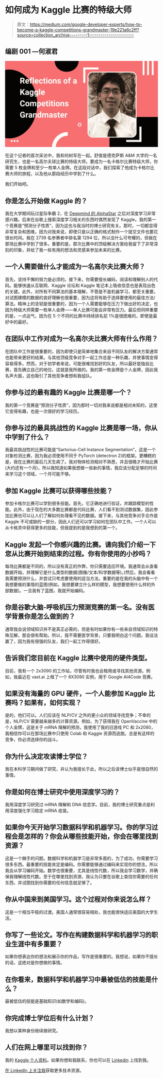 # 如何成为 Kaggle 比赛的特级大师

> 原文：<https://medium.com/google-developer-experts/how-to-become-a-kaggle-competitions-grandmaster-19e221a6c2ff?source=collection_archive---------1----------------------->

## 编剧 001 —何淑君

![](img/39fb08cd105477d1f134cfec0ab40646.png)

在这个记者的首次采访中，我和何树军在一起。舒俊是德克萨斯 A&M 大学的一名研究生，也是一名高尔夫球比赛的特级大师。要成为一名卡格尔比赛特级大师，你需要 5 枚金牌和至少一枚单人金牌。在这段对话中，我们探索了他成为卡格尔比赛大师的旅程，以及他从那段经历中学到了什么。

我们开始吧。

## 你是怎么开始做 Kaggle 的？

我在大学期间玩过星际争霸 2，在 [Deepmind 的 AlphaStar](https://www.deepmind.com/blog/alphastar-mastering-the-real-time-strategy-game-starcraft-ii) 之后对深度学习非常感兴趣。后来在谷歌上搜索深度学习相关的东西时偶然发现了 Kaggle。我的第一个竞赛是“预测分子性质”，因为这也与我当时的博士研究有关。那时，一切都显得非常复杂和困难，因为对我来说，即使只是以正确的格式制作一个提交文件也要花很长时间。我在 2739 名参赛者中排名第 1294 位，所以没什么可夸耀的，但我在那场比赛中学到了很多。重要的是，那次比赛中的顶级解决方案给我留下了非常深刻的印象，并给了我一些有用的想法和灵感来参加未来的比赛。

## 一个人需要做什么才能成为一名高尔夫比赛大师？

首先，坚持不懈的努力是必须的。接下来，你需要擅长编码，阅读和理解别人的代码。能够快速从互联网、Kaggle 论坛和 Kaggle 笔记本上吸收信息也是表现出色的关键。此外，对所有不同算法的基本理解，不管是不是机器学习，都至关重要。对试图建模的数据的良好理解也很重要，因为这将有助于选择要使用的最佳方法/算法。精神上的坚韧是很重要的，因为一个人需要能够在压力下做出好的决定，也因为特级大师需要一枚单人金牌——单人比赛可能会非常有压力。最后但同样重要的是，一点运气，因为在 5 个不同的比赛中持续排名前 1%是很困难的，即使是最好中的最好。

## 在团队中工作对成为一名高尔夫比赛大师有什么作用？

在团队中工作是很重要的，因为即使只是简单地集合来自不同队友的解决方案通常也能带来更好的结果。与其他顶级竞争对手一起工作总是一种乐趣，并使事情变得容易得多。然而，对于初学者来说，可能很难找到好的队友，所以最好是独自比赛，首先确立自己的地位，这就是我所做的。我的第一枚金牌是个人金牌，因此我名声大振，这也吸引了其他竞争者想和我组队。

## 你参与过的最有趣的 Kaggle 比赛是哪一个？

我的第一个竞赛是“预测分子性质”，因为那时一切对我来说都是相对未知的，这使它变得有趣，也是一次很好的学习经历。

## 你参与过的最具挑战性的 Kaggle 比赛是哪一场，你从中学到了什么？

我最具挑战性的比赛可能是“Sartorius-Cell Instance Segmentation”，这是一个对象检测比赛，因为我必须使用不同于 PyTorch (detectron 2)的框架。更糟糕的是，我在比赛的最后几天生病了。我对物体检测相对不熟悉，并且很晚才开始比赛(大约还有一个月)，所以我知道如果我想做一些新的事情，我应该分配足够的时间来学习这个领域，一个月可能不够。

## 参加 Kaggle 比赛可以获得哪些技能？

参加卡格尔比赛可以学到很多技能。首先，它正确地进行验证，并跟踪模型的性能。此外，由于现在的大多数比赛都是代码比赛，人们看不到测试数据集，因此参加比赛也可以让人们了解如何处理看不见的数据。接下来，与其他竞争对手合作是 Kaggle 不可或缺的一部分，因此人们还可以学习如何在团队中工作。一个人可以从卡格灵中获得更多的技能，但我提到的是我想到的第一个。

## Kaggle 发起一个你感兴趣的比赛。请向我们介绍一下您从比赛开始到结束的过程。你有你使用的小抄吗？

每场比赛都是不同的，所以没有真正的作弊，你只需要适应环境。我通常会从查看数据开始，并理解它是什么类型的数据(图像/文本/科学数据等)。)然后，我会看看我需要预测什么，并尝试只考虑要使用的适当方法。重要的是在我的头脑中有一个我想要做的事情的蓝图(例如，我想要建立什么样的模型，我想要使用什么样的外部数据)。一旦我有了蓝图，我就开始编码。

## 你是谷歌大脑-呼吸机压力预测竞赛的第一名。没有医学背景你是怎么做到的？

通常我会说领域知识并不是真正必需的，但是有时如果你有一些来自领域知识的特殊见解，那会很有帮助。所以，我不需要医学背景，只要我明白这个问题。我设法赢了，因为我有很强的队友，我们一起工作得很好。

## 告诉我们您目前在 Kaggle 比赛中使用的硬件类型。

目前，我有一个 2x3090 的工作站，尽管有时我也会租用或寻找其他资源。例如，我最近在 vast.ai 上租了一个 8X3090 实例，用于 Google AI4Code 竞赛。

## 如果没有海量的 GPU 硬件，一个人能参加 Kaggle 比赛吗？如果有，如何实现？

是的，他们可以。人们应该在 NLP/CV 之外的更小众的领域寻找竞争；不幸的是，NLP/CV 需要越来越多的计算资源。例如，为了获得我在 OpenVaccine 中的个人金牌，这是关于 mRNA 降解的预测，我使用了我的旧游戏 PC 和 2x2080，我相信你可以在那场比赛中只使用 Colab 和 Kaggle 资源而逃脱。总是有这样的竞争，你必须选择你的战斗。

## 你为什么决定攻读博士学位？

我在本科学习期间做了研究，并认为我擅长于此，所以之后读博士似乎是很自然的事情。

## 你是如何在博士研究中使用深度学习的？

我用深度学习研究过 mRNA 降解和 DNA 信息学。目前，我的博士研究重点是利用深度强化学习稳定 mRNA 疫苗。

## 如果你今天开始学习数据科学和机器学习。你的学习过程会是怎样的？你会从哪些技能开始，你会在哪里找到资源？

这是一个棘手的问题。数据科学和机器学习是非常多面的，为了成功，你需要学习很多东西。最重要的技能肯定是编码。你需要能够通过编码来实现你的想法，所以我会从学习编码开始。数学也很重要，尤其是线性代数，所以我会学习数学，并确保我理解线性代数。至于在哪里找到资源，我认为只要在谷歌上查找你需要的任何东西，并试图找到你需要的任何信息就足够了。

## 你从中国来到美国学习。这个过程对你来说怎么样？

这是一个相当平稳的过渡。美国人通常很容易相处，我也能很快适应美国的大学生活。

## 你写了一些论文。写作在构建数据科学和机器学习的职业生涯中有多重要？

如果你想表达你的想法和展示你的作品，写作是很重要的。我想说，如果你不擅长的话，这绝对是你想做的事情。

## 在你看来，数据科学和机器学习中最被低估的技能是什么？

最被低估的技能是基础知识(如数学和编码)。

## 你完成博士学位后有什么计划？

我想以某种身份继续做研究。

## 人们在网上哪里可以找到你？

我的 [Kaggle 个人资料](https://www.kaggle.com/shujun717)。如果你想和我联系，你也可以在 [Linkedin](https://www.linkedin.com/in/shujun-he-a146148b/) 上找到我。

[在 LinkedIn 上关注我](https://www.linkedin.com/in/mwitiderrick/)获取更多技术资源。